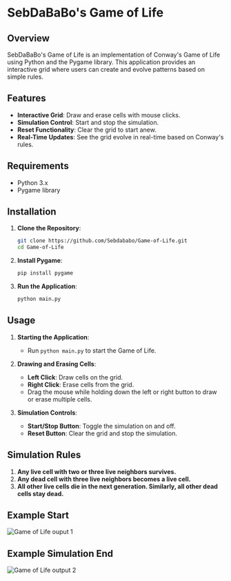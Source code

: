 # SebDaBaBo's Game of Life

## Overview
SebDaBaBo's Game of Life is an implementation of Conway's Game of Life using Python and the Pygame library. This application provides an interactive grid where users can create and evolve patterns based on simple rules.

## Features
- **Interactive Grid**: Draw and erase cells with mouse clicks.
- **Simulation Control**: Start and stop the simulation.
- **Reset Functionality**: Clear the grid to start anew.
- **Real-Time Updates**: See the grid evolve in real-time based on Conway's rules.

## Requirements
- Python 3.x
- Pygame library

## Installation
1. **Clone the Repository**:
    ```bash
    git clone https://github.com/Sebdababo/Game-of-Life.git
    cd Game-of-Life
    ```

2. **Install Pygame**:
    ```bash
    pip install pygame
    ```

3. **Run the Application**:
    ```bash
    python main.py
    ```

## Usage
1. **Starting the Application**:
   - Run `python main.py` to start the Game of Life.

2. **Drawing and Erasing Cells**:
   - **Left Click**: Draw cells on the grid.
   - **Right Click**: Erase cells from the grid.
   - Drag the mouse while holding down the left or right button to draw or erase multiple cells.

3. **Simulation Controls**:
   - **Start/Stop Button**: Toggle the simulation on and off.
   - **Reset Button**: Clear the grid and stop the simulation.

## Simulation Rules
1. **Any live cell with two or three live neighbors survives.**
2. **Any dead cell with three live neighbors becomes a live cell.**
3. **All other live cells die in the next generation. Similarly, all other dead cells stay dead.**

## Example Start
![Game of Life ouput 1](https://github.com/user-attachments/assets/efa01c47-d0ce-47ce-b5a9-a1a7df9c2856)

## Example Simulation End
![Game of Life output 2](https://github.com/user-attachments/assets/2b060789-ab17-4c69-8a6c-5ef435a538f0)
